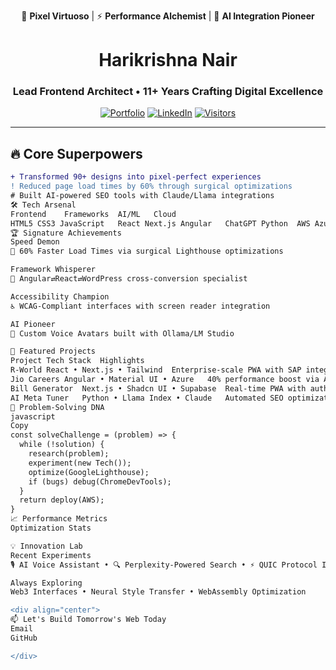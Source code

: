 <div align="center">

🎨 **Pixel Virtuoso** | ⚡ **Performance Alchemist** | 🤖 **AI Integration Pioneer**

# Harikrishna Nair  
### Lead Frontend Architect • 11+ Years Crafting Digital Excellence

[![Portfolio](https://img.shields.io/badge/🌐_Portfolio-FF4088?style=for-the-badge)](https://harikrishnanair.com)
[![LinkedIn](https://img.shields.io/badge/LinkedIn-0A66C2?style=for-the-badge&logo=linkedin)](https://linkedin.com/in/harikrishnanair)
[![Visitors](https://komarev.com/ghpvc/?username=hkgonebad&label=PROFILE+VIEWS&color=blueviolet&style=flat-square)](https://github.com/hkgonebad)

</div>

---

## 🔥 Core Superpowers

```diff
+ Transformed 90+ designs into pixel-perfect experiences
! Reduced page load times by 60% through surgical optimizations
# Built AI-powered SEO tools with Claude/Llama integrations
🛠️ Tech Arsenal
Frontend	Frameworks	AI/ML	Cloud
HTML5 CSS3 JavaScript	React Next.js Angular	ChatGPT Python	AWS Azure
🏆 Signature Achievements
Speed Demon
🚀 60% Faster Load Times via surgical Lighthouse optimizations

Framework Whisperer
🔄 Angular⇄React⇄WordPress cross-conversion specialist

Accessibility Champion
♿ WCAG-Compliant interfaces with screen reader integration

AI Pioneer
🤖 Custom Voice Avatars built with Ollama/LM Studio

🚀 Featured Projects
Project	Tech Stack	Highlights
R-World	React • Next.js • Tailwind	Enterprise-scale PWA with SAP integration
Jio Careers	Angular • Material UI • Azure	40% performance boost via AI-driven SEO
Bill Generator	Next.js • Shadcn UI • Supabase	Real-time PWA with auth integration
AI Meta Tuner	Python • Llama Index • Claude	Automated SEO optimization engine
🧠 Problem-Solving DNA
javascript
Copy
const solveChallenge = (problem) => {
  while (!solution) {
    research(problem);
    experiment(new Tech());
    optimize(GoogleLighthouse);
    if (bugs) debug(ChromeDevTools);
  }
  return deploy(AWS);
}
📈 Performance Metrics
Optimization Stats

💡 Innovation Lab
Recent Experiments
🎙️ AI Voice Assistant • 🔍 Perplexity-Powered Search • ⚡ QUIC Protocol Implementation

Always Exploring
Web3 Interfaces • Neural Style Transfer • WebAssembly Optimization

<div align="center">
📫 Let's Build Tomorrow's Web Today
Email
GitHub

</div>